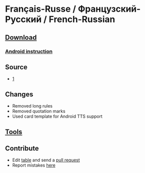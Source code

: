 # Français-Russe / Французский-Русский / French-Russian

## [Download](./Fr-Ru.apkg)

### [Android instruction](https://www.youtube.com/watch?v=i7r8Fqc1izs)

## Source

* [1](https://ankiweb.net/shared/info/1396202499)

## Changes

* Removed long rules
* Removed quotation marks
* Used card template for Android TTS support

## [Tools](../wiki.md#tools)

## Contribute

* Edit [table](./Fr-Ru.txt) and send a [pull request](https://docs.github.com/en/github/collaborating-with-pull-requests/proposing-changes-to-your-work-with-pull-requests/creating-a-pull-request)
* Report mistakes [here](https://github.com/br4ch1st0chr0n3/anki-decks/discussions/3)
